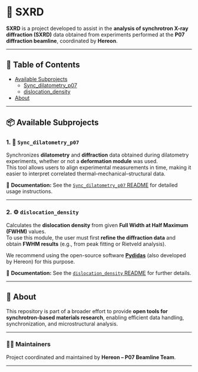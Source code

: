 # 🧩 SXRD

**SXRD** is a project developed to assist in the **analysis of synchrotron X-ray diffraction (SXRD)** data obtained from experiments performed at the **P07 diffraction beamline**, coordinated by **Hereon**.

---

## 📖 Table of Contents
- [Available Subprojects](#-available-subprojects)
  - [Sync_dilatometry_p07](./Sync_dilatometry_p07/README.md)
  - [dislocation_density](./dislocation_density/README.md)
- [About](#-about)

---

## 📦 Available Subprojects

### 1. 🔗 `Sync_dilatometry_p07`

Synchronizes **dilatometry** and **diffraction** data obtained during dilatometry experiments, whether or not a **deformation module** was used.  
This tool allows users to align experimental measurements in time, making it easier to interpret correlated thermal–mechanical–structural data.

📘 **Documentation:** See the [`Sync_dilatometry_p07` README](./Sync_dilatometry_p07/README.md) for detailed usage instructions.

---

### 2. ⚙️ `dislocation_density`

Calculates the **dislocation density** from given **Full Width at Half Maximum (FWHM)** values.  
To use this module, the user must first **refine the diffraction data** and obtain **FWHM results** (e.g., from peak fitting or Rietveld analysis).

We recommend using the open-source software **[Pydidas](https://github.com/hereon-GEMS/pydidas)** (also developed by Hereon) for this purpose.

📘 **Documentation:** See the [`dislocation_density` README](./dislocation_density/README.md) for further details.

---

## 🧠 About

This repository is part of a broader effort to provide **open tools for synchrotron-based materials research**, enabling efficient data handling, synchronization, and microstructural analysis.

---

### 🧑‍💻 Maintainers
Project coordinated and maintained by **Hereon – P07 Beamline Team**.

---
